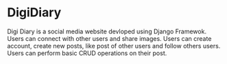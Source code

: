 # DigiDiary
Digi Diary is a social media website devloped using Django Framewok.
Users can connect with other users and share images.
Users can create account, create new posts, like post of other users and follow others users.
Users can perform basic CRUD operations on their post.

